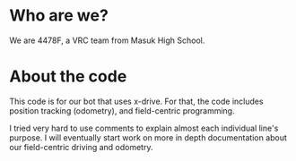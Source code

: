 # Who are we?
We are 4478F, a VRC team from Masuk High School.

# About the code
This code is for our bot that uses x-drive. For that, the code includes position tracking (odometry), and field-centric programming.

I tried very hard to use comments to explain almost each individual line's purpose. I will eventually start work on more in depth documentation about our field-centric driving and odometry.


